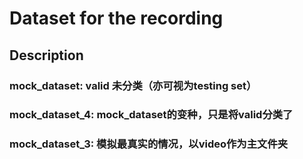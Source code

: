 # Dataset for the recording

## Description
### mock_dataset: valid 未分类（亦可视为testing set）
### mock_dataset_4: mock_dataset的变种，只是将valid分类了
### mock_dataset_3: 模拟最真实的情况，以video作为主文件夹
